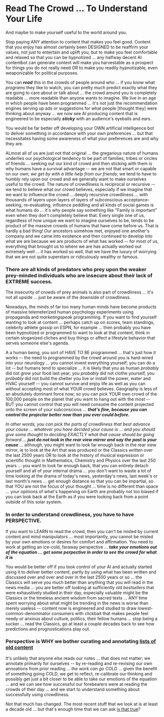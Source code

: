 # Read The Crowd ... To Understand Your Life

And maybe to make yourself useful to the world around you.

Stop paying ANY attention to content that makes you feel good. Content that you enjoy has almost certainly been DESIGNED to be reaffirm your values, not just to entertain and uplift you, but to make you feel comfortable and relaxed so that you can be hypnotized ... any halfway decent AI contentbot can generate content will make you harvestable as a prospect for things you do not really need OR to make you readily hypnotizable, even weaponizable for political purposes. 

You can ***read*** this in the crowds of people around who ... if you know what *programs* they like to watch, you can pretty much predict exactly what they are going to care about or talk about ... the crowd around you is completely readable ... more readable than anyone wants to imagine. We live in an age in which people have been programmed ... it's not just the recommendation engines serving up ads or suggestions for what people [thought they] were thinking about anyway ... we now see AI producing content that is engineered to be especially ***sticky*** with an audience's eyeballs and ears.

You would be far better off developing your OWN artificial intelligence bot to deliver something in accordance with your own preferences ... but that necessitates having some awareness of what your preferences are and why they are. 

ALmost all of us are just not that original ... the gregarious nature of humans underlies our psychological tendency to be part of families, tribes or circles of friends ... seeking out our kind of crowd and then sticking with them is why humans have a survival advantage -- we are not that smart or capable on our own; *we get by with a little help from our friends*; we tend to have to humbly rely upon our crowd and we generally want to make ourselves useful to the crowd. The nature of crowdliness is reciprocal or recursive -- we tend to believe what our crowd believes, especially if we imagine that we want to influence the crowd ... deeply recursive crowdliness ... with thousands of layers upon layers of layers of subconscious acceptance-seeking, re-evaluating, influence peddling and all kinds of social games is what humans do ... it's why people say something like "Family is important" even when they don't completely believe that.  Every single one of us, regardless of how unique we want to imagine ourselves to be, tends to be product of the massive crowds of humans that have come before us.  That is hardly a bad thing! Our ancestors somehow met, enjoyed one another's company and we came into existence and then continued to develop into what we are because we are products of what has worked -- for most of us, everything that brought us to where we are has actually worked out extremely well ... it has worked so well, that we have the luxury of worrying that we are not quite superstars or ridiculously wealthy or famous. 

### There are all kinds of predators who prey upon the weaker prey-minded individuals who are insecure about their lack of EXTREME success.

The insecurity of crowds of prey animals is also part of crowdliness ... it's not all upside ... just be aware of the downside of crowdliness.

Nowadays, the minds of far too many human minds have become products of massive telemeterized human psychology experiments using propaganda and *marketingspeak* programming. If you want to find yourself wanting to look at content ... perhaps catch up on scores, team standings, celebrity athlete gossip on ESPN, for example ... then probably you have been hypnotized or programmed to want to look at that content, think in certain sloganized cliches and buy things or affect a lifestyle behavior that serves someone else's agenda.  

A a human being, you sort of HAVE TO BE programmed ... that's just how it works -- the need to programmed by the crowd around you is hard-wired into your neurology ... you cannot invent everything yourself; you can do a lot -- but humans tend to specialize ... it is likely that you as human *probably* did not grow your food last year; you *probably* did not clothe yourself, you *probably* did not build the shelter you live or install the power, water and HVAC yourself -- you cannot survive and enjoy life as well as you can without accepting most of what YOUR crowd believes. Geography is less of an absolutely dominant force now; so you can pick YOUR own crowd of the 100,000 people on the planet that you want to hang out with the most -- BUT you cannot control that you will need consume the content projected onto the screen of your subconscious ...  ***that's fine, because you can control the projector better now than you ever could before.*** 

*In other words, you can pick the parts of crowdliness that best advance your cause ... whatever you have decided your cause is ... and you should give some thought to deciding EXACTLY what that cause should be going forward* ... ***just do not look in the rear view mirror and say the past is your cause*** ... although, you might want to look far enough back in the rear view mirror, ie to look at the Art that was produced or the Classics written over the last 2500 years OR to look at the history of musical expression or scientific thought in Mathematics, Chemistry and Physics over the last 250 years ... you want to look far enough back, that you can entirely detach yourself and all of your internal drama ... you don't want to waste a lot of time looking at the drama of today's news, yesterday's news, last week's or last month's news ... get enough distance so that you can be impartial, so that YOU are not the focus of your thought ... time is no different than space ... your opinions of what's happening on Earth are probably not too biased if you can look back at the Earth as if you were looking back from a point outside of this solar system. 

### In order to understand crowdliness, you have to have PERSPECTIVE.

If you want to LEARN to read the crowd, then you can't be misled by current content and mind manipulators ... most importantly, you cannot be misled by your own emotions or desires for comfort and affirmation. You need to work at getting an ice-cold, faraway perspective ... ***take your emotions out of the equation ... get some perpective in order to see the crowd for what it is***

You would be better off if you took control of your AI and actually started using it to deliver better content, partly by using what has been written and discussed over and over and over in the last 2500 years or so ... the Classics will serve you much better than anything that you will read in the news media ... you are better off looking at sufficiently old *bestsellers* that were exhaustively studied in their day, especially valuable might be the Classics or the timeless ancient wisdom from sacred texts ... ANY time spent worrying about what might be trending in the news is worse than merely useless -- content now is engineered and studied to draw lowest-common-denominator consumers with clickbait that makes people feel needy or anxious about culture, politics, their fellow humans ... stop being a sucker ... read the Classics, go at least a couple decades back to see how predictions and prognostications play out. 

### Perspective is WHY we bother curating and annotating [lists of old content](../main/lists/)

It's unlikely that anyone else reads our notes ... that does not matter; we annotate primarily for ourselves -- by re-reading and re-revising our own annoations from prior reading ... *the work can go COLD* ... given the benefit of something going COLD, we get to reflect, re-calibrate our thinking and possibly get just a bit closer to be able to take our emotions of the equation ... and we can see how successful our forebearers were at reading the crowds of their day ... and we start to understand something about successfully using crowdliness. 

Not that much has changed. The most recent stuff that we look at is at least a decade old ... but that's enough time that we can ask [is that true](../main/lists/IsItTrue.md)?


